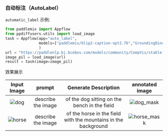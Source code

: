 

### 自动标注（AutoLabel）

`automatic_label` 示例:

```python
from paddlemix import Appflow
from ppdiffusers.utils import load_image
task = Appflow(app="auto_label",
               models=["paddlemix/blip2-caption-opt2.7b","GroundingDino/groundingdino-swint-ogc","Sam/SamVitH-1024"]
               )
url = "https://paddlenlp.bj.bcebos.com/models/community/CompVis/stable-diffusion-v1-4/overture-creations.png"
image_pil = load_image(url)
result = task(image=image_pil)
```

效果展示

<div align="center">

| Input Image | prompt| Generate Description | annotated image|
|:----:|:----:|:----:|:----:|
|![dog](https://github.com/LokeZhou/PaddleMIX/assets/13300429/badcfbdc-6b5a-40c4-9128-65259b3d1995) |describe the image| of the dog sitting on the bench in the field | ![dog_mask](https://github.com/LokeZhou/PaddleMIX/assets/13300429/6a1bd63e-6253-4354-8828-b4f45301fb30)|
|![horse](https://github.com/LokeZhou/PaddleMIX/assets/13300429/2c68bf76-a402-4b7e-992a-20b9d19b017c) |describe the image| of the horse in the field with the mountains in the background |![horse_mask](https://github.com/LokeZhou/PaddleMIX/assets/13300429/f1188dce-457c-4116-9a34-cd95ec459cd6) |
</div>
